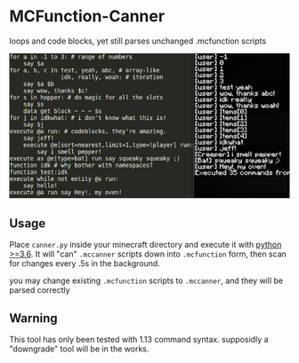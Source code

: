 # MCFunction-Canner
loops and code blocks, yet still parses unchanged .mcfunction scripts

![](https://github.com/ITZVGcGPmO/MCFunction-Canner/raw/pageresources/im1.png)

## Usage
Place `canner.py` inside your minecraft directory and execute it with [python >=3.6](https://www.python.org/downloads/source/). It will "can" `.mccanner` scripts down into `.mcfunction` form, then scan for changes every .5s in the background.

you may change existing `.mcfunction` scripts to `.mccanner`, and they will be parsed correctly

## Warning
This tool has only been tested with 1.13 command syntax. supposidly a "downgrade" tool will be in the works.
